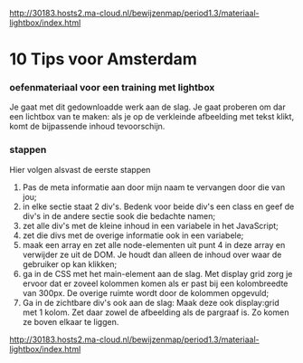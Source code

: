 http://30183.hosts2.ma-cloud.nl/bewijzenmap/period1.3/materiaal-lightbox/index.html


# 10 Tips voor Amsterdam
### oefenmateriaal voor een training met lightbox

Je gaat met dit gedownloadde werk aan de slag. Je gaat proberen om dar een lichtbox van te maken: als je op de verkleinde afbeelding met tekst klikt, komt de bijpassende inhoud tevoorschijn.

### stappen

Hier volgen alsvast de eerste stappen
1. Pas de meta informatie aan door mijn naam te vervangen door die van jou;
2. in elke sectie staat 2 div's. Bedenk voor beide div's een class en geef de div's in de andere sectie sook die bedachte namen;
3. zet alle div's met de kleine inhoud in een variabele in het JavaScript;
4. zet die divs met de overige informatie ook in een variabele;
5. maak een array en zet alle node-elementen uit punt 4 in deze array en verwijder ze uit de DOM. Je houdt dan alleen de inhoud over waar de gebruiker op kan klikken;
6. ga in de CSS met het main-element aan de slag. Met display grid zorg je ervoor dat er zoveel kolommen komen als er past bij een kolombreedte van 300px. De overige ruimte wordt door de kolommen opgevuld;
7. Ga in de zichtbare div's ook aan de slag: Maak deze ook display:grid met 1 kolom. Zet daar zowel de afbeelding als de pargraaf is. Zo komen ze boven elkaar te liggen.

http://30183.hosts2.ma-cloud.nl/bewijzenmap/period1.3/materiaal-lightbox/index.html

